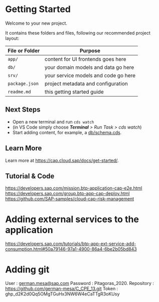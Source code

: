# Getting Started

Welcome to your new project.

It contains these folders and files, following our recommended project layout:

File or Folder | Purpose
---------|----------
`app/` | content for UI frontends goes here
`db/` | your domain models and data go here
`srv/` | your service models and code go here
`package.json` | project metadata and configuration
`readme.md` | this getting started guide


## Next Steps

- Open a new terminal and run `cds watch` 
- (in VS Code simply choose _**Terminal** > Run Task > cds watch_)
- Start adding content, for example, a [db/schema.cds](db/schema.cds).


## Learn More

Learn more at https://cap.cloud.sap/docs/get-started/.


## Tutorial & Code
https://developers.sap.com/mission.btp-application-cap-e2e.html
https://developers.sap.com/group.btp-app-cap-deploy.html
https://github.com/SAP-samples/cloud-cap-risk-management


# Adding external services to the application
https://developers.sap.com/tutorials/btp-app-ext-service-add-consumption.html#50a79146-97a1-4900-86a4-6be2b05bd843


# Adding git 
User        :   german.mesa@sap.com
Password    :   Pitagoras_2020.
Repository  :   https://github.com/german-mesa/C_CPE_13.git
Token       :   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
